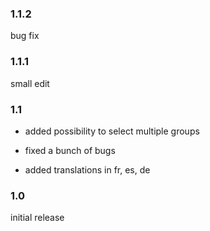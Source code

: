 

### 1.1.2

bug fix


### 1.1.1

small edit


### 1.1

- added possibility to select multiple groups

- fixed a bunch of bugs

- added translations in fr, es, de


### 1.0

initial release